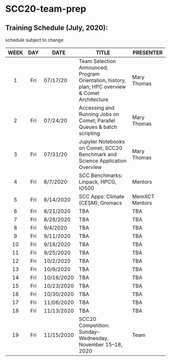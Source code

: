 # SCC20-team-prep

## Training Schedule (July, 2020):
schedule subject to change

|WEEK|DAY|DATE|TITLE|PRESENTER|
|:----:|:----:|----------|-------------------|----------------|
|1|Fri| 07/17/20 | Team Selection Announced;  Program Orientation, history, plan;  HPC overview & Comet Architecture | Mary Thomas|
|2|Fri| 07/24/20 | Accessing and Running Jobs on Comet; Parallel Queues & batch scripting | Mary Thomas|
|3|Fri| 07/31/20 | Jupyter Notebooks on Comet; SCC20 Benchmark and Science Application Overview| Mary Thomas|
|4|Fri|	8/7/2020 | SCC Benchmarks: Linpack, HPCG, IO500	| Mentors|
|5|Fri |8/14/2020 | SCC Apps: Climate (CESM); Gromacs | MemXCT	Mentors |
|6|Fri	|8/21/2020 | TBA | TBA |
|7|Fri	|8/28/2020 | TBA | TBA |
|8|Fri	|9/4/2020 | TBA | TBA |
|9|Fri	|9/11/2020 | TBA | TBA |
|10|Fri	|9/18/2020 | TBA | TBA |
|11|Fri	|9/25/2020 | TBA | TBA |
|12|Fri	|10/2/2020 | TBA | TBA |
|13|Fri	|10/9/2020 | TBA | TBA |
|14|Fri	|10/16/2020 | TBA | TBA |
|15|Fri	|10/23/2020 | TBA | TBA |
|16|Fri	|10/30/2020 | TBA | TBA |
|17|Fri	|11/06/2020 | TBA | TBA |
|18|Fri	|11/13/2020 | TBA | TBA |
|19|Fri |11/15/2020  | SCC20 Competition: Sunday–Wednesday, November 15–18, 2020 | Team |

